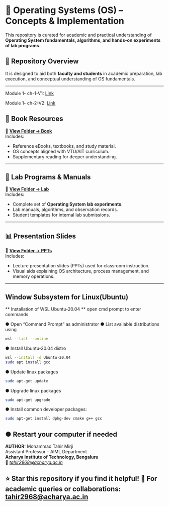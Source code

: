 # 🧠 Operating Systems (OS) – Concepts & Implementation
This repository is curated for academic and practical understanding of **Operating System fundamentals, algorithms, and hands-on experiments of lab programs**.
 
## 📘 Repository Overview
It is designed to aid both **faculty and students** in academic preparation, lab execution, and conceptual understanding of OS fundamentals.

---
Module 1- ch-1-V1: [Link](https://docs.google.com/presentation/d/1PkiFAAHL4q7UAi9jkXfaF31r-pfXwkL6/edit?usp=sharing&ouid=102189640680844426038&rtpof=true&sd=true)

Module 1- ch-2-V2: [Link](https://docs.google.com/presentation/d/1SzKSyyd4E6jatnVnZGukljUPfMLJCXCH/edit?usp=sharing&ouid=102189640680844426038&rtpof=true&sd=true)

## 📖 Book Resources

📂 **[View Folder → Book](https://github.com/TahirAcharya/OS/tree/main/Book)**  
Includes:
- Reference eBooks, textbooks, and study material.
- OS concepts aligned with VTU/AIT curriculum.
- Supplementary reading for deeper understanding.

---
## 🧪 Lab Programs & Manuals

📂 **[View Folder → Lab](https://github.com/TahirAcharya/OS/tree/main/Lab)**  
Includes:
- Complete set of **Operating System lab experiments**.
- Lab manuals, algorithms, and observation records.
- Student templates for internal lab submissions.

---
## 📊 Presentation Slides

📂 **[View Folder → PPTs](https://github.com/TahirAcharya/OS/tree/main/PPT\'s)**  
Includes:
- Lecture presentation slides (PPTs) used for classroom instruction.
- Visual aids explaining OS architecture, process management, and memory operations.

---
## Window Subsystem for Linux(Ubuntu)
** Installation of WSL Ubuntu-20.04 **
open cmd prompt to enter commands

● Open “Command Prompt” as administrator
● List available distributions using
```bash
wsl --list --online
```
● Install Ubuntu-20.04 distro 
```bash
wsl --install -d Ubuntu-20.04
sudo apt install gcc
```
● Update linux packages
```bash
sudo apt-get update
```
● Upgrade linux packages
```bash
sudo apt-get upgrade
```
● Install common developer packages:
```bash
sudo apt-get install dpkg-dev cmake g++ gcc
```
● Restart your computer if needed
---


**AUTHOR:** Mohammad Tahir Mirji  
Assistant Professor – AIML Department  
**Acharya Institute of Technology, Bengaluru**  
📧 *tahir2968@acharya.ac.in* 

⭐ Star this repository if you find it helpful!
📧 For academic queries or collaborations: tahir2968@acharya.ac.in
---

